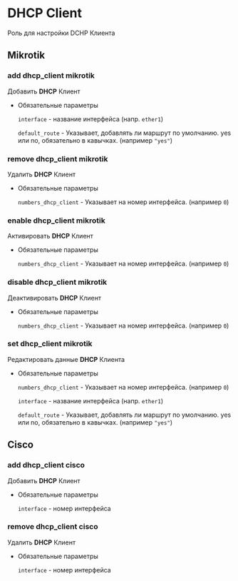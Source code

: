 # DHCP Client

Роль для настройки DCHP Клиента

## Mikrotik

### add dhcp_client mikrotik

Добавить **DHCP** Клиент

- Обязательные параметры

    `interface` - название интерфейса (напр. `ether1`)

    `default_route` - Указывает, добавлять ли маршрут по умолчанию. yes или no, обязательно в кавычках. (например `"yes"`)

### remove dhcp_client mikrotik

Удалить **DHCP** Клиент
 
- Обязательные параметры

    `numbers_dhcp_client` - Указывает на номер интерфейса. (например `0`)

### enable dhcp_client mikrotik

Активировать **DHCP** Клиент
 
- Обязательные параметры

    `numbers_dhcp_client` - Указывает на номер интерфейса. (например `0`)

### disable dhcp_client mikrotik

Деактивировать **DHCP** Клиент
 
- Обязательные параметры

    `numbers_dhcp_client` - Указывает на номер интерфейса. (например `0`)

### set dhcp_client mikrotik

Редактировать данные **DHCP** Клиента
 
- Обязательные параметры

    `numbers_dhcp_client` - Указывает на номер интерфейса. (например `0`)

    `interface` - название интерфейса (напр. `ether1`)

    `default_route` - Указывает, добавлять ли маршрут по умолчанию. yes или no, обязательно в кавычках. (например `"yes"`)

## Cisco

### add dhcp_client cisco

Добавить **DHCP** Клиент

- Обязательные параметры

    `interface` - номер интерфейса

### remove dhcp_client cisco

Удалить **DHCP** Клиент

- Обязательные параметры

    `interface` - номер интерфейса
